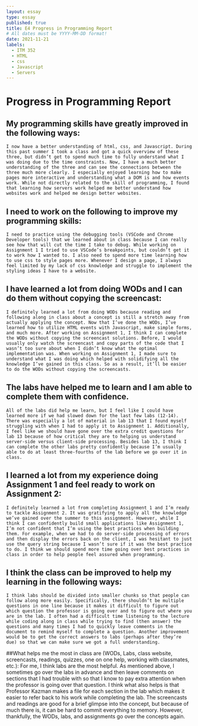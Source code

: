 ```yaml
---
layout: essay
type: essay
published: true
title: E4 Progress in Programming Report
# All dates must be YYYY-MM-DD format!
date: 2021-11-21
labels:
  - ITM 352
  - HTML
  - css
  - Javascript
  - Servers
---
```


# Progress in Programming Report
## My programming skills have greatly improved in the following ways:
	I now have a better understanding of html, css, and Javascript. During this past summer I took a class and got a quick overview of these three, but didn’t get to spend much time to fully understand what I was doing due to the time constraints. Now, I have a much better understanding of the three and can see the connections between the three much more clearly. I especially enjoyed learning how to make pages more interactive and understanding what a DOM is and how events work. While not directly related to the skill of programming, I found that learning how servers work helped me better understand how websites work and helped me design better websites. 

## I need to work on the following to improve my programming skills:
	I need to practice using the debugging tools (VSCode and Chrome Developer tools) that we learned about in class because I can really see how that will cut the time I take to debug. While working on Assignment 1 I tried to use VSCode’s breakpoints, but couldn’t get it to work how I wanted to. I also need to spend more time learning how to use css to style pages more. Whenever I design a page, I always feel limited by my lack of css knowledge and struggle to implement the styling ideas I have to a website. 

## I have learned a lot from doing WODs and I can do them without copying the screencast:
	I definitely learned a lot from doing WODs because reading and following along in class about a concept is still a stretch away from actually applying the concept. Now that I’ve done the WODs, I’ve learned how to utilize HTML events with Javascript, make simple forms, and much more. After working on Assignment 1, I think I can complete the WODs without copying the screencast solutions. Before, I would usually only watch the screencast and copy parts of the code that I wasn’t too sure about when I didn’t know what the optimal implementation was. When working on Assignment 1, I made sure to understand what I was doing which helped with solidifying all the knowledge I’ve gained in this class. So as a result, it’ll be easier to do the WODs without copying the screencasts.  

## The labs have helped me to learn and I am able to complete them with confidence.
	All of the labs did help me learn, but I feel like I could have learned more if we had slowed down for the last few labs (12-14).  There was especially a lot of material in lab 13 that I found myself struggling with when I had to apply it to Assignment 1. Additionally, I feel like we should have gone over the extra credit questions for lab 13 because of how critical they are to helping us understand server-side versus client-side processing. Besides lab 13, I think I can complete the other labs pretty confidently because I’m usually able to do at least three-fourths of the lab before we go over it in class. 

## I learned a lot from my experience doing Assignment 1 and feel ready to work on Assignment 2:
	I definitely learned a lot from completing Assignment 1 and I’m ready to tackle Assignment 2. It was gratifying to apply all the knowledge we’ve gained over the summer to this assignment. However, while I think I can confidently build small applications like Assignment 1, I’m not confident that I’m using the best practices when building them. For example, when we had to do server-side processing of errors and then display the errors back on the client, I was hesitant to just use the query string because I wasn’t sure if it was the best practice to do. I think we should spend more time going over best practices in class in order to help people feel assured when programming. 

## I think the class can be improved to help my learning in the following ways:
	I think labs should be divided into smaller chunks so that people can follow along more easily. Specifically, there shouldn’t be multiple questions in one line because it makes it difficult to figure out which question the professor is going over and to figure out where you are in the lab. I often had a difficult time listening to the lecture while coding along in class while trying to find (then answer) the questions and many times I had to quickly leave comments in the document to remind myself to complete a question. Another improvement would be to get the correct answers to labs (perhaps after they’re due) so that we can make sure we got a full understanding.

##What helps me the most in class are (WODs, Labs, class website, screencasts, readings, quizzes, one on one help, working with classmates, etc.):
For me, I think labs are the most helpful. As mentioned above, I sometimes go over the labs in advance and then leave comments on sections that I had trouble with so that I know to pay extra attention when the professor is going over that question. I think what also helps is that Professor Kazman makes a file for each section in the lab which makes it easier to refer back to his work while completing the lab. The screencasts and readings are good for a brief glimpse into the concept, but because of much there is, it can be hard to commit everything to memory. However, thankfully, the WODs, labs, and assignments go over the concepts again. 
